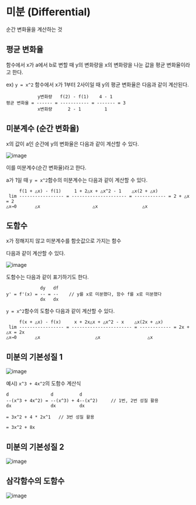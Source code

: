 # 미분 (Differential)
순간 변화율을 계산하는 것

## 평균 변화율

함수에서 x가 a에서 b로 변할 때 y의 변화량을 x의 변화량을 나눈 값을 평균 변화율이라고 한다.

ex) `y = x^2` 함수에서 x가 1부터 2사이일 때 y의 평균 변화율은 다음과 같이 계산된다.

```
            y변화량   f(2) - f(1)    4 - 1
평균 변화율 = ------ = ----------- = ------- = 3
            x변화량      2 - 1         1
```

## 미분계수 (순간 변화율)

x의 값이 a인 순간에 y의 변화율은 다음과 같이 계산할 수 있다.

![image](https://user-images.githubusercontent.com/37904040/138879412-cfe2e33c-341c-4d05-9ddb-1b863e7820e4.png)

이를 미분계수(순간 변화율)라고 한다.

a가 1일 때 `y = x^2`함수의 미분계수는 다음과 같이 계산할 수 있다.

```
     f(1 + △x) - f(1)     1 + 2△x + △x^2 - 1    △x(2 + △x)
 lim ----------------- = --------------------- = ------------ = 2 + △x = 2
△x→0       △x                    △x                 △x     
```

## 도함수

x가 정해지지 않고 미분계수를 함숫값으로 가지는 함수

다음과 같이 계산할 수 있다.

![image](https://user-images.githubusercontent.com/37904040/138890912-52538957-8fc5-4a15-bd03-b1ee808faf78.png)

도함수는 다음과 같이 표기하기도 한다.

```
             dy   df
y' = f'(x) = -- = --	// y를 x로 미분했다, 함수 f를 x로 미분했다
             dx   dx
```

`y = x^2`함수의 도함수 다음과 같이 계산할 수 있다.

```
     f(x + △x) - f(x)     x + 2x△x + △x^2 - x    △x(2x + △x)
 lim ----------------- = ----------------------- = ------------ = 2x + △x = 2x
△x→0       △x                     △x                  △x     
```

## 미분의 기본성질 1

![image](https://user-images.githubusercontent.com/37904040/138892259-ea12f021-7386-4637-a4f2-87ff45251cfe.png)

예시) `x^3 + 4x^2`의 도함수 계산식

```
d                d          d
--(x^3 + 4x^2) = --(x^3) + 4--(x^2)		// 1번, 2번 성질 활용
dx               dx         dx

= 3x^2 + 4 * 2x^1 	// 3번 성질 활용

= 3x^2 + 8x
```

## 미분의 기본성질 2

![image](https://user-images.githubusercontent.com/37904040/138895133-cf7c72f5-2379-4b4d-8f92-378be5f472ab.png)

## 삼각함수의 도함수

![image](https://user-images.githubusercontent.com/37904040/139061215-e7ea70c8-faa6-47ee-84fc-e92a559970dd.png)



